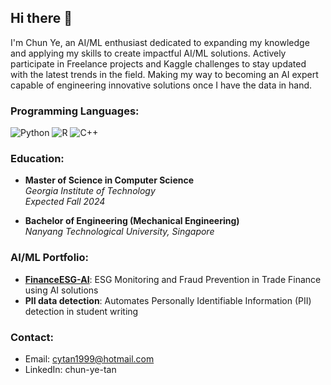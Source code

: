 ## Hi there 👋
I'm Chun Ye, an AI/ML enthusiast dedicated to expanding my knowledge and applying my skills to create impactful AI/ML solutions. Actively participate in Freelance projects and Kaggle challenges to stay updated with the latest trends in the field. Making my way to becoming an AI expert capable of engineering innovative solutions once I have the data in hand.

### Programming Languages: 
![Python](https://img.shields.io/badge/python-3670A0?style=for-the-badge&logo=python&logoColor=ffdd54) ![R](https://img.shields.io/badge/r-%23276DC3.svg?style=for-the-badge&logo=r&logoColor=white) ![C++](https://img.shields.io/badge/c++-%2300599C.svg?style=for-the-badge&logo=c%2B%2B&logoColor=white)

### Education: 
- **Master of Science in Computer Science**  
  *Georgia Institute of Technology*  
  *Expected Fall 2024*

- **Bachelor of Engineering (Mechanical Engineering)**  
  *Nanyang Technological University, Singapore*

### AI/ML Portfolio:
-  **[FinanceESG-AI](https://github.com/ChunYe173/FinanceESG-AI)**: ESG Monitoring and Fraud Prevention in Trade Finance using AI solutions
-  **PII data detection**: Automates Personally Identifiable Information (PII) detection in student writing

### Contact:
- Email: cytan1999@hotmail.com
- LinkedIn: chun-ye-tan

  


